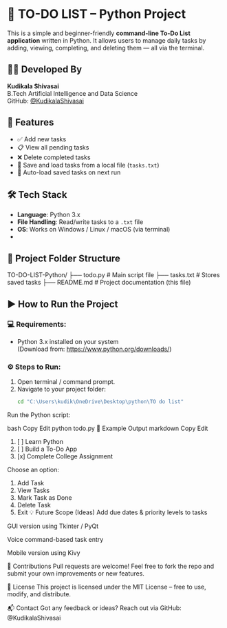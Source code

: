 # 📝 TO-DO LIST – Python Project
This is a simple and beginner-friendly **command-line To-Do List application** written in Python. It allows users to manage daily tasks by adding, viewing, completing, and deleting them — all via the terminal.
## 👨‍💻 Developed By
**Kudikala Shivasai**  
B.Tech Artificial Intelligence and Data Science  
GitHub: [@KudikalaShivasai](https://github.com/KudikalaShivasai)
## 🚀 Features
- ✅ Add new tasks
- 📋 View all pending tasks
- ❌ Delete completed tasks
- 💾 Save and load tasks from a local file (`tasks.txt`)
- 🔁 Auto-load saved tasks on next run
## 🛠️ Tech Stack
- **Language**: Python 3.x
- **File Handling**: Read/write tasks to a `.txt` file
- **OS**: Works on Windows / Linux / macOS (via terminal)
- 
## 📂 Project Folder Structure
TO-DO-LIST-Python/
├── todo.py # Main script file
├── tasks.txt # Stores saved tasks
├── README.md # Project documentation (this file)
## ▶️ How to Run the Project

### 💻 Requirements:
- Python 3.x installed on your system  
(Download from: https://www.python.org/downloads/)
### ⚙️ Steps to Run:
1. Open terminal / command prompt.
2. Navigate to your project folder:
   ```bash
   cd "C:\Users\kudik\OneDrive\Desktop\python\TO do list"
Run the Python script:

bash
Copy
Edit
python todo.py
📸 Example Output
markdown
Copy
Edit
1. [ ] Learn Python
2. [ ] Build a To-Do App
3. [x] Complete College Assignment

Choose an option:
1. Add Task
2. View Tasks
3. Mark Task as Done
4. Delete Task
5. Exit
💡 Future Scope (Ideas)
Add due dates & priority levels to tasks

GUI version using Tkinter / PyQt

Voice command-based task entry

Mobile version using Kivy

🤝 Contributions
Pull requests are welcome!
Feel free to fork the repo and submit your own improvements or new features.

📄 License
This project is licensed under the MIT License – free to use, modify, and distribute.

📬 Contact
Got any feedback or ideas?
Reach out via GitHub: @KudikalaShivasai

